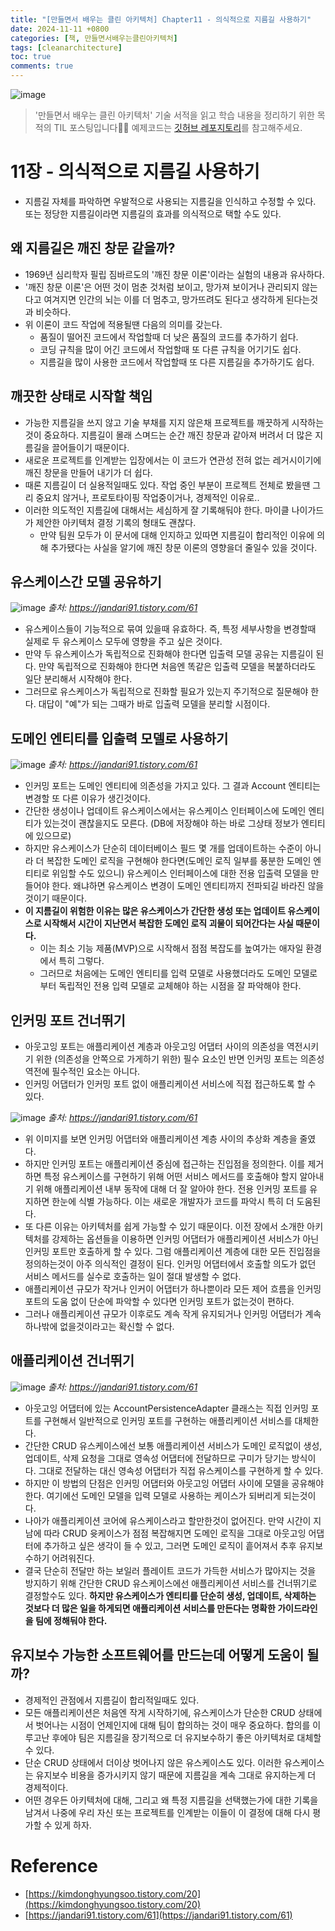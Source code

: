 ```yaml
---
title: "[만들면서 배우는 클린 아키텍처] Chapter11 - 의식적으로 지름길 사용하기"
date: 2024-11-11 +0800
categories: [책, 만들면서배우는클린아키텍처]
tags: [cleanarchitecture]
toc: true
comments: true
---
```


![image](https://github.com/user-attachments/assets/9bbf9f82-5d2b-4b68-88c0-9926dfee5c3c)

> '만들면서 배우는 클린 아키텍처' 기술 서적을 읽고 학습 내용을 정리하기 위한 목적의 TIL 포스팅입니다🙆‍♂️ 예제코드는 [깃허브 레포지토리](https://github.com/wikibook/clean-architecture)를 참고해주세요.

# 11장 - 의식적으로 지름길 사용하기
- 지름길 자체를 파악하면 우발적으로 사용되는 지름길을 인식하고 수정할 수 있다. 또는 정당한 지름길이라면 지름길의 효과를 의식적으로 택할 수도 있다.

## 왜 지름길은 깨진 창문 같을까?
- 1969년 심리학자 필립 짐바르도의 '깨진 창문 이론'이라는 실험의 내용과 유사하다.
- '깨진 창문 이론'은 어떤 것이 멈춘 것처럼 보이고, 망가져 보이거나 관리되지 않는다고 여겨지면 인간의 뇌는 이를 더 멈추고, 망가뜨려도 된다고 생각하게 된다는것과 비슷하다.
- 위 이론이 코드 작업에 적용될땐 다음의 의미를 갖는다.	
  - 품질이 떨어진 코드에서 작업할때 더 낮은 품질의 코드를 추가하기 쉽다.
  - 코딩 규칙을 많이 어긴 코드에서 작업할때 또 다른 규칙을 어기기도 쉽다.
  - 지름길을 많이 사용한 코드에서 작업할때 또 다른 지름길을 추가하기도 쉽다.

## 깨끗한 상태로 시작할 책임
- 가능한 지름길을 쓰지 않고 기술 부채를 지지 않은채 프로젝트를 깨끗하게 시작하는것이 중요하다. 지름길이 몰래 스며드는 순간 깨진 창문과 같아져 버려서 더 많은 지름길을 끌어들이기 때문이다.
- 새로운 프로젝트를 인계받는 입장에서는 이 코드가 연관성 전혀 없는 레거시이기에 깨진 창문을 만들어 내기가 더 쉽다.
- 때론 지름길이 더 실용적일때도 있다. 작업 중인 부분이 프로젝트 전체로 봤을땐 그리 중요치 않거나, 프로토타이핑 작업중이거나, 경제적인 이유로..
- 이러한 의도적인 지름길에 대해서는 세심하게 잘 기록해둬야 한다. 마이클 나이가드가 제안한 아키텍처 결정 기록의 형태도 괜찮다.
  - 만약 팀원 모두가 이 문서에 대해 인지하고 있따면 지름길이 합리적인 이유에 의해 추가됐다는 사실을 알기에 깨진 창문 이론의 영향을더 줄일수 있을 것이다.

## 유스케이스간 모델 공유하기

![image](https://github.com/user-attachments/assets/7a022f7f-90df-441c-9052-51d55ffcc786)
_출처: https://jandari91.tistory.com/61_

- 유스케이스들이 기능적으로 묶여 있을때 유효하다. 즉, 특정 세부사항을 변경할때 실제로 두 유스케이스 모두에 영향을 주고 싶은 것이다.
- 만약 두 유스케이스가 독립적으로 진화해야 한다면 입출력 모델 공유는 지름길이 된다. 만약 독립적으로 진화해야 한다면 처음엔 똑같은 입출력 모델을 복붙하더라도 일단 분리해서 시작해야 한다.
- 그러므로 유스케이스가 독립적으로 진화할 필요가 있는지 주기적으로 질문해야 한다. 대답이 "예"가 되는 그때가 바로 입출력 모델을 분리할 시점이다.

## 도메인 엔티티를 입출력 모델로 사용하기

![image](https://github.com/user-attachments/assets/5606d897-6c35-40cd-984e-b4a79436bc9d)
_출처: https://jandari91.tistory.com/61_

- 인커밍 포트는 도메인 엔티티에 의존성을 가지고 있다. 그 결과 Account 엔티티는 변경할 또 다른 이유가 생긴것이다.
- 간단한 생성이나 업데이트 유스케이스에서는 유스케이스 인터페이스에 도메인 엔티티가 있는것이 괜찮을지도 모른다. (DB에 저장해야 하는 바로 그상태 정보가 엔티티에 있으므로)
- 하지만 유스케이스가 단순히 데이터베이스 필드 몇 개를 업데이트하는 수준이 아니라 더 복잡한 도메인 로직을 구현해야 한다면(도메인 로직 일부를 풍분한 도메인 엔티티로 위임할 수도 있으니) 유스케이스 인터페이스에 대한 전용 입출력 모델을 만들어야 한다. 왜냐하면 유스케이스 변경이 도메인 엔티티까지 전파되길 바라진 않을것이기 때문이다.
- **이 지름길이 위험한 이유는 많은 유스케이스가 간단한 생성 또는 업데이트 유스케이스로 시작해서 시간이 지난면서 복잡한 도메인 로직 괴물이 되어간다는 사실 때문이다.**
  - 이는 최소 기능 제품(MVP)으로 시작해서 점점 복잡도를 높여가는 애자일 환경에서 특히 그렇다.
  - 그러므로 처음에는 도메인 엔티티를 입력 모델로 사용했더라도 도메인 모델로부터 독립적인 전용 입력 모델로 교체해야 하는 시점을 잘 파악해야 한다.

## 인커밍 포트 건너뛰기
- 아웃고잉 포트는 애플리케이션 계층과 아웃고잉 어댑터 사이의 의존성을 역전시키기 위한 (의존성을 안쪽으로 가게하기 위한) 필수 요소인 반면 인커밍 포트는 의존성 역전에 필수적인 요소는 아니다.
- 인커밍 어댑터가 인커밍 포트 없이 애플리케이션 서비스에 직접 접근하도록 할 수 있다.

![image](https://github.com/user-attachments/assets/481cb937-39df-42f3-97c4-63fcec7206fd)
_출처: https://jandari91.tistory.com/61_

- 위 이미지를 보면 인커밍 어댑터와 애플리케이션 계층 사이의 추상화 계층을 줄였다.
- 하지만 인커밍 포트는 애플리케이션 중심에 접근하는 진입점을 정의한다. 이를 제거하면 특정 유스케이스를 구현하기 위해 어떤 서비스 메서드를 호출해야 할지 알아내기 위해 애플리케이션 내부 동작에 대해 더 잘 알아야 한다. 전용 인커밍 포트를 유지하면 한눈에 식별 가능하다. 이는 새로운 개발자가 코드를 파악시 특히 더 도움된다.
- 또 다른 이유는 아키텍처를 쉽게 가능할 수 있기 때문이다. 이전 장에서 소개한 아키텍처를 강제하는 옵션들을 이용하면 인커밍 어댑터가 애플리케이션 서비스가 아닌 인커밍 포트만 호출하게 할 수 있다. 그럼 애플리케이션 계층에 대한 모든 진입점을 정의하는것이 아주 의식적인 결정이 된다. 인커밍 어댑터에서 호출할 의도가 없던 서비스 메서드를 실수로 호출하는 일이 절대 발생할 수 없다.
- 애플리케이션 규모가 작거나 인커이 어댑터가 하나뿐이라 모든 제어 흐름을 인커밍 포트의 도움 없이 단순에 파악할 수 있다면 인커밍 포트가 없는것이 편하다.
- 그러나 애플리케이션 규모가 이후로도 계속 작게 유지되거나 인커밍 어댑터가 계속 하나밖에 없을것이라고는 확신할 수 없다.

## 애플리케이션 건너뛰기

![image](https://github.com/user-attachments/assets/bb067061-da31-4d75-9d01-e3f2cfe5a3f4)
_출처: https://jandari91.tistory.com/61_

- 아웃고잉 어댑터에 있는 AccountPersistenceAdapter 클래스는 직접 인커밍 포트를 구현해서 일반적으로 인커밍 포트를 구현하는 애플리케이션 서비스를 대체한다.
- 간단한 CRUD 유스케이스에선 보통 애플리케이션 서비스가 도메인 로직없이 생성, 업데이트, 삭제 요청을 그대로 영속성 어댑터에 전달하므로 구미가 당기는 방식이다. 그대로 전달하는 대신 영속성 어댑터가 직접 유스케이스를 구현하게 할 수 있다.
- 하지만 이 방법의 단점은 인커밍 어댑터와 아웃고잉 어댑터 사이에 모델을 공유해야 한다. 여기에선 도메인 모델을 입력 모델로 사용하는 케이스가 되버리게 되는것이다.
- 나아가 애플리케이션 코어에 유스케이스라고 할만한것이 없어진다. 만약 시간이 지남에 따라 CRUD 윳케이스가 점점 복잡해지면 도메인 로직을 그대로 아웃고잉 어댑터에 추가하고 싶은 생각이 들 수 있고, 그러면 도메인 로직이 흩어져서 추후 유지보수하기 어려워진다.
- 결국 단순히 전달만 하는 보일러 플레이트 코드가 가득한 서비스가 많아지는 것을 방지하기 위해 간단한 CRUD 유스케이스에선 애플리케이션 서비스를 건너뛰기로 결정할수도 있다. **하지만 유스케이스가 엔티티를 단순히 생성, 업데이트, 삭제하는 것보다 더 많은 일을 하게되면 애플리케이션 서비스를 만든다는 명확한 가이드라인을 팀에 정해둬야 한다.**

## 유지보수 가능한 소프트웨어를 만드는데 어떻게 도움이 될까?
- 경제적인 관점에서 지름길이 합리적일때도 있다.
- 모든 애플리케이션은 처음엔 작게 시작하기에, 유스케이스가 단순한 CRUD 상태에서 벗어나는 시점이 언제인지에 대해 팀이 합의하는 것이 매우 중요하다. 합의를 이루고난 후에야 팀은 지름길을 장기적으로 더 유지보수하기 좋은 아키텍처로 대체할 수 있다.
- 단순 CRUD 상태에서 더이상 벗어나지 않은 유스케이스도 있다. 이러한 유스케이스는 유지보수 비용을 증가시키지 않기 때문에 지름길을 계속 그대로 유지하는게 더 경제적이다.
- 어떤 경우든 아키텍처에 대해, 그리고 왜 특정 지름길을 선택했는가에 대한 기록을 남겨서 나중에 우리 자신 또는 프로젝트를 인계받는 이들이 이 결정에 대해 다시 평가할 수 있게 하자.

# Reference
- [https://kimdonghyungsoo.tistory.com/20](https://kimdonghyungsoo.tistory.com/20)
- [https://jandari91.tistory.com/61](https://jandari91.tistory.com/61)